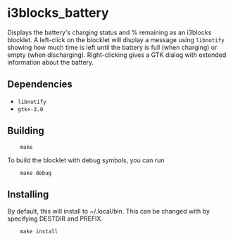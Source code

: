 # i3blocks_battery

Displays the battery's charging status and % remaining as an i3blocks
blocklet. A left-click on the blocklet will display a message using
`libnotify` showing how much time is left until the battery is full
(when charging) or empty (when discharging). Right-clicking gives a GTK
dialog with extended information about the battery.

## Dependencies

* `libnotify`
* `gtk+-3.0`

## Building

```
    make
```

To build the blocklet with debug symbols, you can run

```
    make debug
```

## Installing

By default, this will install to ~/.local/bin. This can be changed with
by specifying DESTDIR and PREFIX.

```
    make install
```
